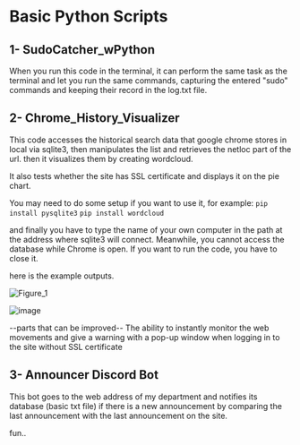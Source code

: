 # Basic Python Scripts
## 1- SudoCatcher_wPython

When you run this code in the terminal, 
it can perform the same task as the terminal and let you run the same commands, 
capturing the entered "sudo" commands and keeping their record in the log.txt file.

## 2- Chrome_History_Visualizer

This code accesses the historical search data that google chrome stores in local via sqlite3, then manipulates the list and retrieves the netloc part of the url. then it visualizes them by creating wordcloud.

It also tests whether the site has SSL certificate and displays it on the pie chart.

You may need to do some setup if you want to use it, for example:
```pip install pysqlite3```
```pip install wordcloud```

and finally you have to type the name of your own computer in the path at the address where sqlite3 will connect.
Meanwhile, you cannot access the database while Chrome is open. If you want to run the code, you have to close it.


here is the example outputs.


![Figure_1](https://user-images.githubusercontent.com/78663077/111641667-6c21b480-880e-11eb-8fc5-82e6f61a1071.png)


![image](https://user-images.githubusercontent.com/78663077/111641551-51e7d680-880e-11eb-88ba-3f59f753223e.png)



--parts that can be improved--
The ability to instantly monitor the web movements and give a warning with a pop-up window when logging in to the site without SSL certificate

## 3- Announcer Discord Bot

This bot goes to the web address of my department and notifies its database (basic txt file) if there is a new announcement by comparing the last announcement with the last announcement on the site.

fun..
